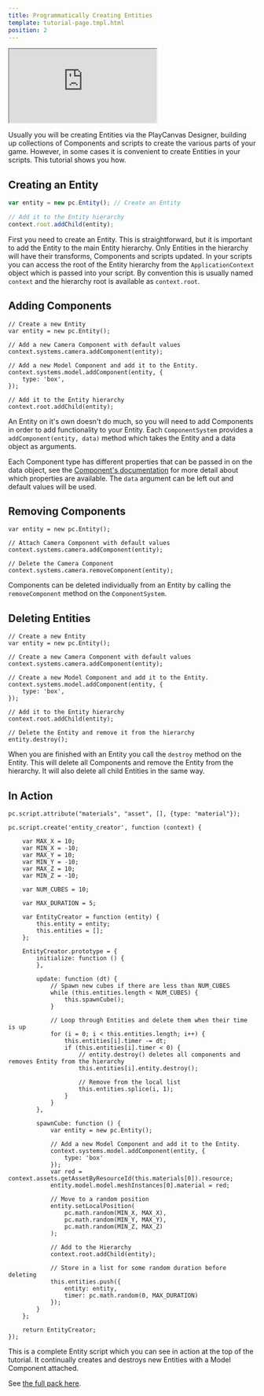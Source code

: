 ```yaml
---
title: Programmatically Creating Entities
template: tutorial-page.tmpl.html
position: 2
---
```


<iframe src="http://apps.playcanvas.com/playcanvas/tutorials/creating_entities?overlay=false" ></iframe>

Usually you will be creating Entities via the PlayCanvas Designer, building up collections of Components and scripts to create the various parts of your game. However, in some cases it is convenient to create Entities in your scripts. This tutorial shows you how.

## Creating an Entity

~~~js
var entity = new pc.Entity(); // Create an Entity

// Add it to the Entity hierarchy
context.root.addChild(entity);
~~~

First you need to create an Entity. This is straightforward, but it is important to add the Entity to the main Entity hierarchy. Only Entities in the hierarchy will have their transforms, Components and scripts updated. In your scripts you can access the root of the Entity hierarchy from the `ApplicationContext` object which is passed into your script. By convention this is usually named `context` and the hierarchy root is available as `context.root`.

## Adding Components

~~~js~~~
// Create a new Entity
var entity = new pc.Entity();

// Add a new Camera Component with default values
context.systems.camera.addComponent(entity);

// Add a new Model Component and add it to the Entity.
context.systems.model.addComponent(entity, {
    type: 'box',
});

// Add it to the Entity hierarchy
context.root.addChild(entity);
~~~

An Entity on it's own doesn't do much, so you will need to add Components in order to add functionality to your Entity. Each `ComponentSystem` provides  a `addComponent(entity, data)` method which takes the Entity and a data object as arguments.

Each Component type has different properties that can be passed in on the data object, see the [Component's documentation][1] for more detail about which properties are available. The `data` argument can be left out and default values will be used.

## Removing Components

~~~js~~~
var entity = new pc.Entity();

// Attach Camera Component with default values
context.systems.camera.addComponent(entity);

// Delete the Camera Component
context.systems.camera.removeComponent(entity);
~~~

Components can be deleted individually from an Entity by calling the `removeComponent` method on the `ComponentSystem`.

## Deleting Entities

~~~js~~~
// Create a new Entity
var entity = new pc.Entity();

// Create a new Camera Component with default values
context.systems.camera.addComponent(entity);

// Create a new Model Component and add it to the Entity.
context.systems.model.addComponent(entity, {
    type: 'box',
});

// Add it to the Entity hierarchy
context.root.addChild(entity);

// Delete the Entity and remove it from the hierarchy
entity.destroy();
~~~

When you are finished with an Entity you call the `destroy` method on the Entity. This will delete all Components and remove the Entity from the hierarchy. It will also delete all child Entities in the same way.

## In Action

~~~js~~~
pc.script.attribute("materials", "asset", [], {type: "material"});

pc.script.create('entity_creator', function (context) {

    var MAX_X = 10;
    var MIN_X = -10;
    var MAX_Y = 10;
    var MIN_Y = -10;
    var MAX_Z = 10;
    var MIN_Z = -10;

    var NUM_CUBES = 10;

    var MAX_DURATION = 5;

    var EntityCreator = function (entity) {
        this.entity = entity;
        this.entities = [];
    };

    EntityCreator.prototype = {
        initialize: function () {
        },

        update: function (dt) {
            // Spawn new cubes if there are less than NUM_CUBES
            while (this.entities.length < NUM_CUBES) {
                this.spawnCube();
            }

            // Loop through Entities and delete them when their time is up
            for (i = 0; i < this.entities.length; i++) {
                this.entities[i].timer -= dt;
                if (this.entities[i].timer < 0) {
                    // entity.destroy() deletes all components and removes Entity from the hierarchy
                    this.entities[i].entity.destroy();

                    // Remove from the local list
                    this.entities.splice(i, 1);
                }
            }
        },

        spawnCube: function () {
            var entity = new pc.Entity();

            // Add a new Model Component and add it to the Entity.
            context.systems.model.addComponent(entity, {
                type: 'box'
            });
            var red = context.assets.getAssetByResourceId(this.materials[0]).resource;
            entity.model.model.meshInstances[0].material = red;

            // Move to a random position
            entity.setLocalPosition(
                pc.math.random(MIN_X, MAX_X),
                pc.math.random(MIN_Y, MAX_Y),
                pc.math.random(MIN_Z, MAX_Z)
            );

            // Add to the Hierarchy
            context.root.addChild(entity);

            // Store in a list for some random duration before deleting
            this.entities.push({
                entity: entity,
                timer: pc.math.random(0, MAX_DURATION)
            });
        }
    };

    return EntityCreator;
});
~~~

This is a complete Entity script which you can see in action at the top of the tutorial. It continually creates and destroys new Entities with a Model Component attached.

See [the full pack here][2].

[1]: /user-manual/packs/components/
[2]: http://playcanvas.com/designer/186/scene/329669
